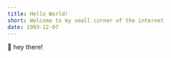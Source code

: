 ```yaml
---
title: Hello World!
short: Welcome to my small corner of the internet
date: 1993-12-07
---
```


👋 hey there!
